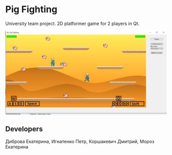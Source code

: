 # Pig Fighting
University team project.
2D platformer game for 2 players in Qt.

![Плюх](photo_2019-05-19_12-40-32.jpg)
## Developers
Диброва Екатерина, Игнатенко Петр, Коршакевич Дмитрий, Мороз Екатерина
